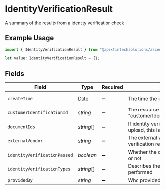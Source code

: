 # IdentityVerificationResult

A summary of the results from a identity verification check

## Example Usage

```typescript
import { IdentityVerificationResult } from "@apexfintechsolutions/ascend-sdk/models/components";

let value: IdentityVerificationResult = {};
```

## Fields

| Field                                                                                                                  | Type                                                                                                                   | Required                                                                                                               | Description                                                                                                            | Example                                                                                                                |
| ---------------------------------------------------------------------------------------------------------------------- | ---------------------------------------------------------------------------------------------------------------------- | ---------------------------------------------------------------------------------------------------------------------- | ---------------------------------------------------------------------------------------------------------------------- | ---------------------------------------------------------------------------------------------------------------------- |
| `createTime`                                                                                                           | [Date](https://developer.mozilla.org/en-US/docs/Web/JavaScript/Reference/Global_Objects/Date)                          | :heavy_minus_sign:                                                                                                     | The time the identity verification result was created                                                                  | 2023-06-13 23:48:58.343 +0000 UTC                                                                                      |
| `customerIdentificationId`                                                                                             | *string*                                                                                                               | :heavy_minus_sign:                                                                                                     | The resource identifier for the CIP service The format is "customerIdentificationResults/{customer_identification_id}" | 01HEWVF4ZSNKYRP293J53ASJCJ                                                                                             |
| `documentIds`                                                                                                          | *string*[]                                                                                                             | :heavy_minus_sign:                                                                                                     | If identity verification result is verified by a document(s) upload, this is the document id(s) relating to that       | 0f01ae1f-d24c-4171-8f3f-c0b820bf3044                                                                                   |
| `externalVendor`                                                                                                       | *string*                                                                                                               | :heavy_minus_sign:                                                                                                     | The external vendor name that verified the identity verification result                                                | EQUIFAX                                                                                                                |
| `identityVerificationPassed`                                                                                           | *boolean*                                                                                                              | :heavy_minus_sign:                                                                                                     | Whether the overall identity verification check has passed or not                                                      | true                                                                                                                   |
| `identityVerificationTypes`                                                                                            | *string*[]                                                                                                             | :heavy_minus_sign:                                                                                                     | Describes the type of Identity Verification that was performed                                                         | DOCUMENTARY                                                                                                            |
| `providedBy`                                                                                                           | *string*                                                                                                               | :heavy_minus_sign:                                                                                                     | Who provided the identity verification result                                                                          | CLIENT                                                                                                                 |